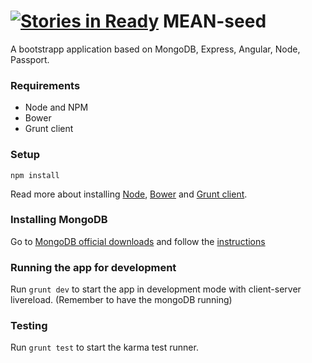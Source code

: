 [![Stories in Ready](https://badge.waffle.io/MakingSense/mean-seed.png?label=ready&title=Ready)](https://waffle.io/MakingSense/mean-seed)
MEAN-seed  
=========

A bootstrapp application based on MongoDB, Express, Angular, Node, Passport.

### Requirements

- Node and NPM
- Bower
- Grunt client

### Setup

```
npm install
```

Read more about installing [Node](https://nodejs.org/download/), [Bower](http://bower.io/) and [Grunt client](http://gruntjs.com/getting-started).

### Installing MongoDB

Go to [MongoDB official downloads](http://www.mongodb.org/downloads) and follow the [instructions](http://docs.mongodb.org/manual/installation/)

### Running the app for development

Run ```grunt dev``` to start the app in development mode with client-server livereload. (Remember to have the mongoDB running)

### Testing

Run ```grunt test``` to start the karma test runner.